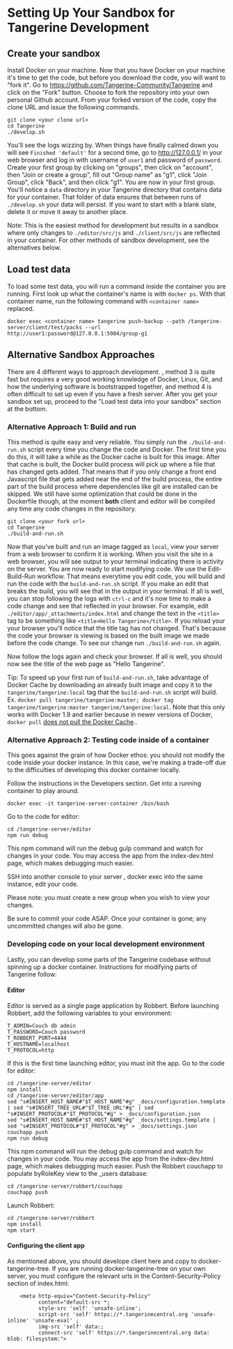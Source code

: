 # Setting Up Your Sandbox for Tangerine Development 

## Create your sandbox
Install Docker on your machine. Now that you have Docker on your machine it's time to get the code, but before you download the code, you will want to "fork it". Go to https://github.com/Tangerine-Community/Tangerine and click on the "Fork" button. Choose to fork the repository into your own personal Github account. From your forked version of the code, copy the clone URL and issue the following commands.

```
git clone <your clone url>
cd Tangerine
./develop.sh
```
You'll see the logs wizzing by. When things have finally calmed down you will see `Finished 'default'` for a second time, go to http://127.0.0.1/ in your web browser and log in with username of `user1` and password of `password`. Create your first group by clicking on "groups", then click on "account", then "Join or create a group", fill out "Group name" as "g1", click "Join Group", click "Back", and then click "g1". You are now in your first group. You'll notice a `data` directory in your Tangerine directory that contains data for your container. That folder of data ensures that between runs of `./develop.sh` your data will persist. If you want to start with a blank slate, delete it or move it away to another place. 

Note: This is the easiest method for development but results in a sandbox where only changes to `./editor/src/js` and `./client/src/js` are reflected in your container. For other methods of sandbox development, see the alternatives below.


## Load test data 
To load some test data, you will run a command inside the container you are running. First look up what the container's name is with `docker ps`. With that container name, run the following command with `<container name>` replaced. 

```
docker exec <container name> tangerine push-backup --path /tangerine-server/client/test/packs --url http://user1:password@127.0.0.1:5984/group-g1
```



## Alternative Sandbox Approaches
There are 4 different ways to approach development. , method 3 is quite fast but requires a very good working knowledge of Docker, Linux, Git, and how the underlying software is bootstrapped together, and method 4 is often difficult to set up even if you have a fresh server. After you get your sandbox set up, proceed to the "Load test data into your sandbox" section at the bottom. 



### Alternative Approach 1: Build and run
This method is quite easy and very reliable. You simply run the `./build-and-run.sh` script every time you change the code and Docker. The first time you do this, it will take a while as the Docker cache is built for this image. After that cache is built, the Docker build process will pick up where a file that has changed gets added. That means that if you only change a front end Javascript file that gets added near the end of the build process, the entire part of the build process where dependencies like git are installed can be skipped. We still have some optimization that could be done in the Dockerfile though, at the moment __both__ client and editor will be compiled any time any code changes in the repository. 

```
git clone <your fork url>
cd Tangerine
./build-and-run.sh
```

Now that you've built and run an image tagged as `local`, view your server from a web browser to confirm it is working. When you visit the site in a web browser, you will see output to your terminal indicating there is activity on the server. You are now ready to start modifying code. We use the Edit-Build-Run workflow. That means everytime you edit code, you will build and run the code with the `build-and-run.sh` script. If you make an edit that breaks the build, you will see that in the output in your terminal. If all is well, you can stop following the logs with `ctrl-c` and it's now time to make a code change and see that reflected in your browser. For example, edit `./editor/app/_attachments/index.html` and change the text in the `<title>` tag to be something like `<title>Hello Tangerine</title>`. If you reload your your browser you'll notice that the title tag has not changed. That's because the code your browser is viewing is based on the built image we made before the code change. To see our change run `./build-and-run.sh` again.

Now follow the logs again and check your browser. If all is well, you should now see the title of the web page as "Hello Tangerine".

Tip: To speed up your first run of `build-and-run.sh`, take advantage of Docker Cache by downloading an already built image and copy it to the `tangerine/tangerine:local` tag that the `build-and-run.sh` script will build. Ex. `docker pull tangerine/tangerine:master; docker tag tangerine/tangerine:master tangerine/tangerine:local`. Note that this only works with Docker 1.9 and earlier because in newer versions of Docker, `docker pull` [does not pull the Docker Cache](https://github.com/docker/docker/issues/20316)..  



### Alternative Approach 2: Testing code inside of a container

This goes against the grain of how Docker ethos: you should not modify the code inside your docker instance. In this case,
we're making a trade-off due to the difficulties of developing this docker container locally.

Follow the instructions in the Developers section. Get into a running container to play around.

```
docker exec -it tangerine-server-container /bin/bash
```

Go to the code for editor:

````
cd /tangerine-server/editor
npm run debug

````

This npm command will run the debug gulp command and watch for changes
in your code. You may access the app from the index-dev.html page, which makes debugging much easier.

SSH into another console to your server , docker exec into the same instance, edit your code.

Please note: you must create a new group when you wish to view your changes.

Be sure to commit your code ASAP. Once your container is gone; any uncommitted changes will also be gone.

### Developing code on your local development environment

Lastly, you can develop some parts of the Tangerine codebase without spinning up a docker container. Instructions for modifying parts of Tangerine follow:

#### Editor

Editor is served as a single page application by Robbert. Before launching Robbert, add the following variables to your environment:

    T_ADMIN=Couch db admin
    T_PASSWORD=Couch password
    T_ROBBERT_PORT=4444
    T_HOSTNAME=localhost
    T_PROTOCOL=http

If this is the first time launching editor, you must init the app. Go to the code for editor:

````
cd /tangerine-server/editor
npm install
cd /tangerine-server/editor/app
sed "s#INSERT_HOST_NAME#"$T_HOST_NAME"#g" _docs/configuration.template | sed "s#INSERT_TREE_URL#"$T_TREE_URL"#g" | sed "s#INSERT_PROTOCOL#"$T_PROTOCOL"#g" > _docs/configuration.json
sed "s#INSERT_HOST_NAME#"$T_HOST_NAME"#g" _docs/settings.template | sed "s#INSERT_PROTOCOL#"$T_PROTOCOL"#g" > _docs/settings.json
couchapp push
npm run debug
````

This npm command will run the debug gulp command and watch for changes
in your code. You may access the app from the index-dev.html page, which makes debugging much easier.
Push the Robbert couchapp to populate byRoleKey view to the _users database:

    cd /tangerine-server/robbert/couchapp
    couchapp push

Launch Robbert:

````
cd /tangerine-server/robbert
npm install
npm start

````

#### Configuring the client app

As mentioned above, you should develope client here and copy to docker-tangerine-tree. If you are running docker-tangerine-tree
on your own server, you must configure the relevant urls in the Content-Security-Policy section of index.html:

````
    <meta http-equiv="Content-Security-Policy"
          content="default-src *;
          style-src 'self' 'unsafe-inline';
          script-src 'self' https://*.tangerinecentral.org 'unsafe-inline' 'unsafe-eval' ;
          img-src 'self' data:;
          connect-src 'self' https://*.tangerinecentral.org data: blob: filesystem:">
````



